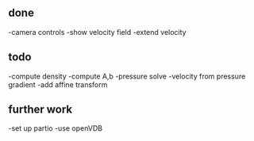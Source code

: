 ## done
-camera controls
-show velocity field
-extend velocity

## todo
-compute density
-compute A,b
-pressure solve
-velocity from pressure gradient
-add affine transform

## further work
-set up partio
-use openVDB